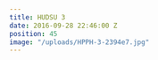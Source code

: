 ```yaml
---
title: HUDSU 3
date: 2016-09-28 22:46:00 Z
position: 45
image: "/uploads/HPPH-3-2394e7.jpg"
---
```


